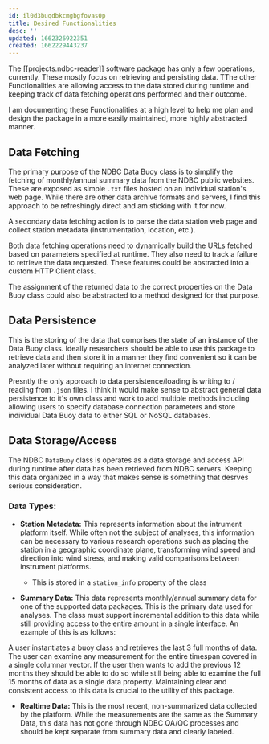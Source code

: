 ```yaml
---
id: il0d3buqdbkcmgbgfovas0p
title: Desired Functionalities
desc: ''
updated: 1662326922351
created: 1662229443237
---
```

The [[projects.ndbc-reader]] software package has only a few operations, currently.  These mostly focus on retrieving and persisting data.  TThe other Functionalities are allowing access to the data stored during runtime and keeping track of data fetching operations performed and their outcome.

I am documenting these Functionalities at a high level to help me plan and design the package in a more easily maintained, more highly abstracted manner.

## Data Fetching
The primary purpose of the NDBC Data Buoy class is to simplify the fetching of monthly/annual summary data from the NDBC public websites.  These are exposed as simple `.txt` files hosted on an individual station's web page.  While there are other data archive formats and servers, I find this approach to be refreshingly direct and am sticking with it for now.

A secondary data fetching action is to parse the data station web page and collect station metadata (instrumentation, location, etc.). 

Both data fetching operations need to dynamically build the URLs fetched based on parameters specified at runtime.  They also need to track a failure to retrieve the data requested.  These features could be abstracted into a custom HTTP Client class.

The assignment of the returned data to the correct properties on the Data Buoy class could also be abstracted to a method designed for that purpose.

## Data Persistence
This is the storing of the data that comprises the state of an instance of the Data Buoy class.  Ideally researchers should be able to use this package to retrieve data and then store it in a manner they find convenient so it can be analyzed later without requiring an internet connection.

Presntly the only approach to data persistence/loading is writing to / reading from `.json` files.  I think it would make sense to abstract general data persistence to it's own class and work to add multiple methods including allowing users to specify database connection parameters and store individual Data Buoy data to either SQL or NoSQL databases.

## Data Storage/Access
The NDBC `DataBuoy` class is operates as a data storage and access API during runtime after data has been retrieved from NDBC servers.  Keeping this data organized in a way that makes sense is something that desrves serious consideration.  

### Data Types:
* **Station Metadata:** This represents information about the intrument platform itself.  While often not the subject of analyses, this information can be necessary to various research operations such as placing the station in a geographic coordinate plane, transforming wind speed and direction into wind stress, and making valid comparisons between instrument platforms.
    * This is stored in a `station_info` property of the class

* **Summary Data:** This data represents monthly/annual summary data for one of the supported data packages.  This is the primary data used for analyses.  The class must support incremental addition to this data while still providing access to the entire amount in a single interface.  An example of this is as follows:

A user instantiates a buoy class and retrieves the last 3 full months of data.  The user can examine any measurement for the entire timespan covered in a single columnar vector.  If the user then wants to add the previous 12 months they should be able to do so while still being able to examine the full 15 months of data as a single data property.  Maintaining clear and consistent access to this data is crucial to the utility of this package.

* **Realtime Data:** This is the most recent, non-summarized data collected by the platform.  While the measurements are the same as the Summary Data, this data has not gone through NDBC QA/QC processes and should be kept separate from summary data and clearly labeled.
